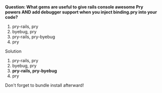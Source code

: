 
**Question: What gems are useful to give rails console awesome Pry powers AND add debugger support when you inject binding.pry into your code?**

1. pry-rails, pry
2. byebug, pry
3. pry-rails, pry-byebug
4. pry











































Solution

1. pry-rails, pry
2. byebug, pry
3. **pry-rails, pry-byebug**
4. pry


Don't forget to bundle install afterward!
